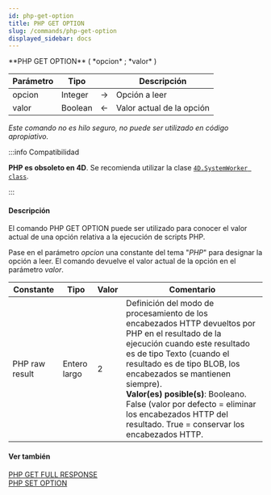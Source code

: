 ```yaml
---
id: php-get-option
title: PHP GET OPTION
slug: /commands/php-get-option
displayed_sidebar: docs
---
```


<!--REF #_command_.PHP GET OPTION.Syntax-->**PHP GET OPTION** ( *opcion* ; *valor* )<!-- END REF-->
<!--REF #_command_.PHP GET OPTION.Params-->
| Parámetro | Tipo |  | Descripción |
| --- | --- | --- | --- |
| opcion | Integer | &#8594;  | Opción a leer |
| valor | Boolean | &#8592; | Valor actual de la opción |

<!-- END REF-->

*Este comando no es hilo seguro, no puede ser utilizado en código apropiativo.*


:::info Compatibilidad

**PHP es obsoleto en 4D**. Se recomienda utilizar la clase [`4D.SystemWorker class`](../API/SystemWorkerClass.md).

:::

#### Descripción 

<!--REF #_command_.PHP GET OPTION.Summary-->El comando PHP GET OPTION puede ser utilizado para conocer el valor actual de una opción relativa a la ejecución de scripts PHP.<!-- END REF--> 

Pase en el parámetro *opcion* una constante del tema "*PHP*" para designar la opción a leer. El comando devuelve el valor actual de la opción en el parámetro *valor*.

| Constante      | Tipo         | Valor | Comentario                                                                                                                                                                                                                                                                                                                                                                                        |
| -------------- | ------------ | ----- | ------------------------------------------------------------------------------------------------------------------------------------------------------------------------------------------------------------------------------------------------------------------------------------------------------------------------------------------------------------------------------------------------- |
| PHP raw result | Entero largo | 2     | Definición del modo de procesamiento de los encabezados HTTP devueltos por PHP en el resultado de la ejecución cuando este resultado es de tipo Texto (cuando el resultado es de tipo BLOB, los encabezados se mantienen siempre).<br/>**Valor(es) posible(s)**: Booleano. False (valor por defecto = eliminar los encabezados HTTP del resultado. True = conservar los encabezados HTTP. |

#### Ver también 

[PHP GET FULL RESPONSE](php-get-full-response.md)  
[PHP SET OPTION](php-set-option.md)  
